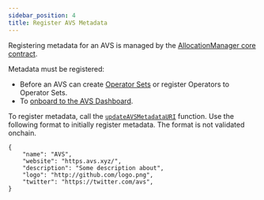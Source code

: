 ```yaml
---
sidebar_position: 4
title: Register AVS Metadata
---
```


Registering metadata for an AVS is managed by the [AllocationManager core contract](../../Concepts/eigenlayer-contracts/core-contracts.md).  

Metadata must be registered:
* Before an AVS can create [Operator Sets](../../../eigenlayer/concepts/operator-sets/operator-sets-concept.md) or register Operators to Operator Sets. 
* To [onboard to the AVS Dashboard](../onboard-avs-dashboard.md).

To register metadata, call the [`updateAVSMetadataURI`](https://github.com/Layr-Labs/eigenlayer-contracts/blob/9a19503e2a4467f0be938f72e80b11768b2e47f9/docs/core/AllocationManager.md#avs-metadata) function. Use the following format to initially register metadata. 
The format is not validated onchain. 

```
{
    "name": "AVS",
    "website": "https.avs.xyz/",
    "description": "Some description about",
    "logo": "http://github.com/logo.png",
    "twitter": "https://twitter.com/avs",
}
```